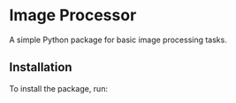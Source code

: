 # Image Processor

A simple Python package for basic image processing tasks.

## Installation

To install the package, run:


